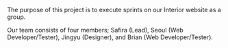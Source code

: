 The purpose of this project is to execute sprints on our Interior website as a group.

Our team consists of four members; Safira (Lead), Seoul (Web Developer/Tester), Jingyu (Designer), and Brian (Web Developer/Tester).
